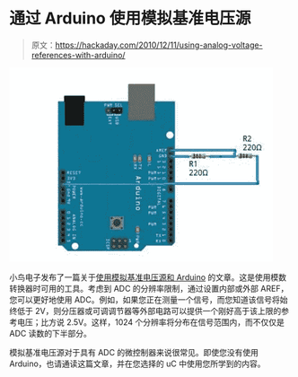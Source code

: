 # 通过 Arduino 使用模拟基准电压源

> 原文：<https://hackaday.com/2010/12/11/using-analog-voltage-references-with-arduino/>

![](img/e82f2c1d30046256de79205e9366c086.png "arduino-aref")

小鸟电子发布了一篇关于[使用模拟基准电压源和 Arduino](http://blog.littlebirdelectronics.com/tutorial-arduino-and-the-aref-pin) 的文章。这是使用模数转换器时可用的工具。考虑到 ADC 的分辨率限制，通过设置内部或外部 AREF，您可以更好地使用 ADC。例如，如果您正在测量一个信号，而您知道该信号将始终低于 2V，则分压器或可调调节器等外部电路可以提供一个刚好高于该上限的参考电压；比方说 2.5V。这样，1024 个分辨率将分布在信号范围内，而不仅仅是 ADC 读数的下半部分。

模拟基准电压源对于具有 ADC 的微控制器来说很常见。即使您没有使用 Arduino，也请通读这篇文章，并在您选择的 uC 中使用您所学到的内容。